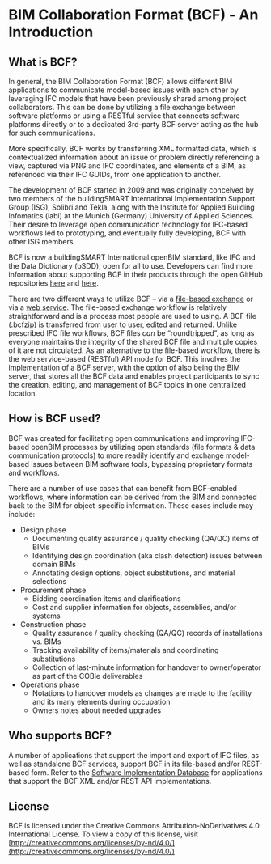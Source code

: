 BIM Collaboration Format (BCF) - An Introduction
================================================

What is BCF?
------------

In general, the BIM Collaboration Format (BCF) allows different BIM applications to communicate model-based issues with each other by leveraging IFC models that have been previously shared among project collaborators. This can be done by utilizing a file exchange between software platforms or using a RESTful service that connects software platforms directly or to a dedicated 3rd-party BCF server acting as the hub for such communications.

More specifically, BCF works by transferring XML formatted data, which is contextualized information about an issue or problem directly referencing a view, captured via PNG and IFC coordinates, and elements of a BIM, as referenced via their IFC GUIDs, from one application to another.

The development of BCF started in 2009 and was originally conceived by two members of the buildingSMART International Implementation Support Group (ISG), Solibri and Tekla, along with the Institute for Applied Building Infomatics (iabi) at the Munich (Germany) University of Applied Sciences. Their desire to leverage open communication technology for IFC-based workflows led to prototyping, and eventually fully developing, BCF with other ISG members.

BCF is now a buildingSMART International openBIM standard, like IFC and the Data Dictionary (bSDD), open for all to use. Developers can find more information about supporting BCF in their products through the open GitHub repositories [here](https://github.com/buildingSMART/BCF-XML) and [here](https://github.com/buildingSMART/BCF-API).

There are two different ways to utilize BCF – via a [file-based exchange](https://github.com/buildingSMART/BCF-XML) or via a [web service](https://github.com/buildingSMART/BCF-API). The file-based exchange workflow is relatively straightforward and is a process most people are used to using. A BCF file (.bcfzip) is transferred from user to user, edited and returned. Unlike prescribed IFC file workflows, BCF files _can_ be “roundtripped”, as long as everyone maintains the integrity of the shared BCF file and multiple copies of it are not circulated. As an alternative to the file-based workflow, there is the web service-based (RESTful) API mode for BCF. This involves the implementation of a BCF server, with the option of also being the BIM server, that stores all the BCF data and enables project participants to sync the creation, editing, and management of BCF topics in one centralized location.

How is BCF used?
----------------

BCF was created for facilitating open communications and improving IFC-based openBIM processes by utilizing open standards (file formats & data communication protocols) to more readily identify and exchange model-based issues between BIM software tools, bypassing proprietary formats and workflows.

There are a number of use cases that can benefit from BCF-enabled workflows, where information can be derived from the BIM and connected back to the BIM for object-specific information. These cases include may include:

*   Design phase
    *   Documenting quality assurance / quality checking (QA/QC) items of BIMs
    *   Identifying design coordination (aka clash detection) issues between domain BIMs
    *   Annotating design options, object substitutions, and material selections
*   Procurement phase
    *   Bidding coordination items and clarifications
    *   Cost and supplier information for objects, assemblies, and/or systems
*   Construction phase
    *   Quality assurance / quality checking (QA/QC) records of installations vs. BIMs
    *   Tracking availability of items/materials and coordinating substitutions
    *   Collection of last-minute information for handover to owner/operator as part of the COBie deliverables
*   Operations phase
    *   Notations to handover models as changes are made to the facility and its many elements during occupation
    *   Owners notes about needed upgrades

Who supports BCF?
-----------------

A number of applications that support the import and export of IFC files, as well as standalone BCF services, support BCF in its file-based and/or REST-based form. Refer to the [Software Implementation Database](https://technical.buildingsmart.org/resources/software-implementations/) for applications that support the BCF XML and/or REST API implementations.

License
-------

BCF is licensed under the Creative Commons Attribution-NoDerivatives 4.0 International License. To view a copy of this license, visit [http://creativecommons.org/licenses/by-nd/4.0/](http://creativecommons.org/licenses/by-nd/4.0/)
